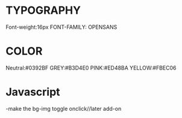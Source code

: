 # TYPOGRAPHY
Font-weight:16px
FONT-FAMILY: OPENSANS

# COLOR
Neutral:#0392BF
GREY:#B3D4E0
PINK:#ED48BA
YELLOW:#FBEC06
# Javascript
-make the bg-img toggle onclick//later add-on

